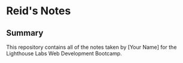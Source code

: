 # Reid's Notes

## Summary 

This repository contains all of the notes taken by [Your Name] for the Lighthouse Labs Web Development Bootcamp.